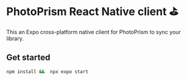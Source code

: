 # PhotoPrism React Native client ⛳

This an Expo cross-platform native client for PhotoPrism to sync your library.

## Get started

   ```bash
   npm install &&  npx expo start
   ```